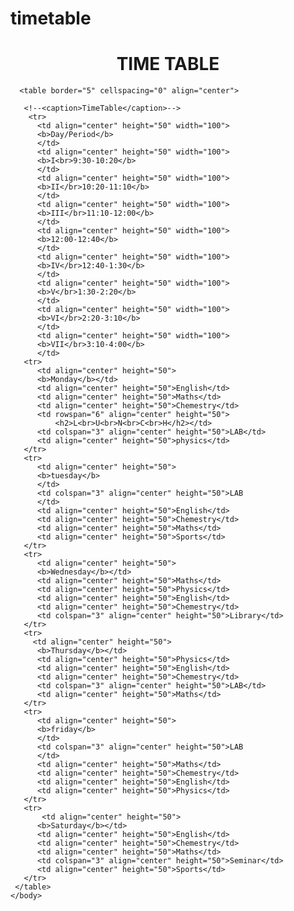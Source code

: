 # timetable 


<html>
   <main>
   <body>
      <center> <h1>TIME TABLE </h1> </center>



      <table border="5" cellspacing="0" align="center">
 
       <!--<caption>TimeTable</caption>-->
        <tr>
          <td align="center" height="50" width="100">
          <b>Day/Period</b>
          </td>
          <td align="center" height="50" width="100">
          <b>I<br>9:30-10:20</b> 
          </td>
          <td align="center" height="50" width="100">
          <b>II</br>10:20-11:10</b>
          </td>
          <td align="center" height="50" width="100">
          <b>III</br>11:10-12:00</b>
          </td>
          <td align="center" height="50" width="100">
          <b>12:00-12:40</b>
          </td>
          <td align="center" height="50" width="100">
          <b>IV</br>12:40-1:30</b>
          </td>
          <td align="center" height="50" width="100">
          <b>V</br>1:30-2:20</b>
          </td>
          <td align="center" height="50" width="100">
          <b>VI</br>2:20-3:10</b>
          </td>
          <td align="center" height="50" width="100">
          <b>VII</br>3:10-4:00</b>
          </td>
       <tr>
          <td align="center" height="50">
          <b>Monday</b></td>
          <td align="center" height="50">English</td>
          <td align="center" height="50">Maths</td>
          <td align="center" height="50">Chemestry</td>
          <td rowspan="6" align="center" height="50">
              <h2>L<br>U<br>N<br>C<br>H</h2></td>
          <td colspan="3" align="center" height="50">LAB</td>
          <td align="center" height="50">physics</td>
       </tr>
       <tr>
          <td align="center" height="50">
          <b>tuesday</b>
          </td>
          <td colspan="3" align="center" height="50">LAB
          </td>
          <td align="center" height="50">English</td>
          <td align="center" height="50">Chemestry</td>
          <td align="center" height="50">Maths</td>
          <td align="center" height="50">Sports</td>
       </tr>
       <tr>
          <td align="center" height="50">
          <b>Wednesday</b></td>
          <td align="center" height="50">Maths</td>
          <td align="center" height="50">Physics</td>
          <td align="center" height="50">English</td>
          <td align="center" height="50">Chemestry</td>
          <td colspan="3" align="center" height="50">Library</td>
       </tr>
       <tr>
         <td align="center" height="50">
          <b>Thursday</b></td>
          <td align="center" height="50">Physics</td>
          <td align="center" height="50">English</td>
          <td align="center" height="50">Chemestry</td>
          <td colspan="3" align="center" height="50">LAB</td>
          <td align="center" height="50">Maths</td>
       </tr>
       <tr>
          <td align="center" height="50">
          <b>friday</b>
          </td>
          <td colspan="3" align="center" height="50">LAB
          </td>
          <td align="center" height="50">Maths</td>
          <td align="center" height="50">Chemestry</td>
          <td align="center" height="50">English</td>
          <td align="center" height="50">Physics</td>
       </tr>
       <tr>
           <td align="center" height="50">
          <b>Saturday</b></td>
          <td align="center" height="50">English</td>
          <td align="center" height="50">Chemestry</td>
          <td align="center" height="50">Maths</td>
          <td colspan="3" align="center" height="50">Seminar</td>
          <td align="center" height="50">Sports</td>
       </tr>
     </table>
    </body>
</html>
    
